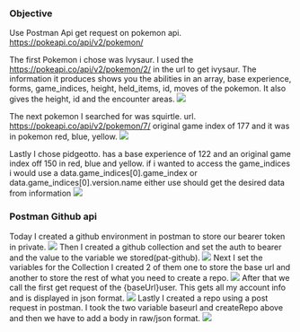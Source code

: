 ### Objective
Use Postman Api get request on pokemon api.
https://pokeapi.co/api/v2/pokemon/

The first Pokemon i chose was Ivysaur. I used the https://pokeapi.co/api/v2/pokemon/2/ in the url to get ivysaur. The information it produces shows you the abilities in an array,
base experience, forms, game_indices, height, held_items, id,
moves  of the pokemon. It also gives the height, id and the encounter areas.
<img src="img/Screenshot 2024-02-05 201921.png">

The next pokemon I searched for was squirtle. url. https://pokeapi.co/api/v2/pokemon/7/ 
original game index of 177 and it was in pokemon red, blue, yellow.
<img src="img/squirtle.png">

Lastly I chose pidgeotto. has a base experience of 122 and an original game index off 150 in red, blue and yellow.
if i wanted to access the game_indices i would use a data.game_indices[0].game_index or data.game_indices[0].version.name either use should get the desired data from information
<img src="img/pidgeotto.png">
 
### Postman Github api
Today I created a github environment in postman to store our bearer token in private.
<img src="img/githubEnv.png">
Then I created a github collection and set the auth to bearer and the value to the variable we stored(pat-github).
<img src="img/setAuth.png">
Next I set the variables for the Collection I created 2 of them one to store the base url and another to store the rest of what you need to create a repo.
<img src="img/collectionVars.png">
After that we call the first get request of the {baseUrl}user. This gets all my account info and is displayed in json format.
<img src="img/baseUser.png"> 
Lastly I created a repo using a post request in postman. I took the two variable baseurl and createRepo above and then we have to add a body in raw/json format.
<img src="img/createRepo.png">